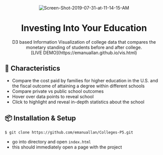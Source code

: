 <div align="center">
<img src="https://aeserna.com/img/vis.png" alt="Screen-Shot-2019-07-31-at-11-14-15-AM" border="0">
</div>

<h1 align="center">Investing Into Your Education</h1>


<div align="center">
D3 based Information Visualization of college data that compares the monetary standing of students before and after college.
  <br/>[LIVE DEMO](https://emanuallan.github.io/vis.html)
  
</div>

## 🍭 Characteristics
- Compare the cost paid by families for higher education in the U.S. and the fiscal outcome of attaining a degree within different schools
- Compare private vs public school outcomes
- Hover over data points to reveal school
- Click to highlight and reveal in-depth statistics about the school



## 📦 Installation & Setup
```bash
$ git clone https://github.com/emanuallan/Colleges-P5.git
```

- go into directory and open `index.html`
- this should immediately open a page with the project
